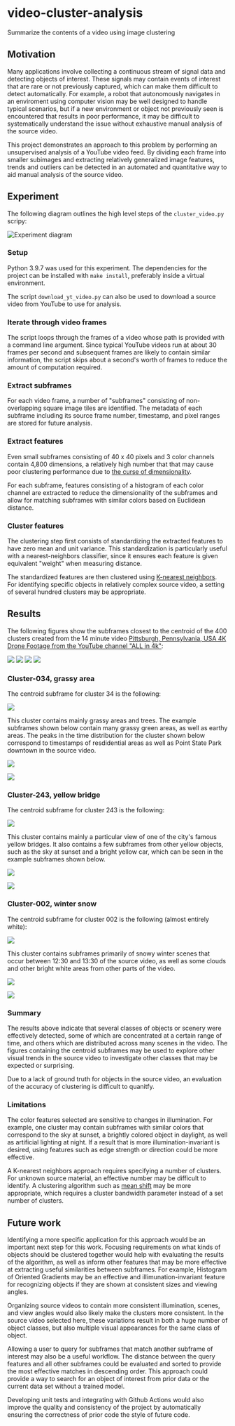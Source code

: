 # video-cluster-analysis
Summarize the contents of a video using image clustering

## Motivation
Many applications involve collecting a continuous stream of signal data and detecting objects of interest. 
These signals may contain events of interest that are rare or not previously captured, which can make them
difficult to detect automatically. For example, a robot that autonomously navigates in an enviroment using
computer vision may be well designed to handle typical scenarios, but if a new environment or object not
previously seen is encountered that results in poor performance, it may be difficult to systematically
understand the issue without exhaustive manual analysis of the source video.

This project demonstrates an approach to this problem by performing an unsupervised analysis of a YouTube
video feed. By dividing each frame into smaller subimages and extracting relatively generalized image
features, trends and outliers can be detected in an automated and quantitative way to aid manual analysis
of the source video.

## Experiment
The following diagram outlines the high level steps of the `cluster_video.py` scripy:

![Experiment diagram](diagram.svg)

### Setup
Python 3.9.7 was used for this experiment. The dependencies for the project can be installed with `make install`,
preferably inside a virtual environment.

The script `download_yt_video.py` can also be used to download a source video from YouTube to use for analysis.

### Iterate through video frames
The script loops through the frames of a video whose path is provided with a command line argument.
Since typical YouTube videos run at about 30 frames per second and subsequent frames are likely to contain
similar information, the script skips about a second's worth of frames to reduce the amount of computation
required.

### Extract subframes
For each video frame, a number of "subframes" consisting of non-overlapping square image tiles are identified.
The metadata of each subframe including its source frame number, timestamp, and pixel ranges are stored for
future analysis.

### Extract features
Even small subframes consisting of 40 x 40 pixels and 3 color channels contain 4,800 dimensions, a relatively
high number that that may cause poor clustering performance due to
[the curse of dimensionality](https://en.wikipedia.org/wiki/Curse_of_dimensionality).

For each subframe, features consisting of a histogram of each color channel are extracted to reduce the
dimensionality of the subframes and allow for matching subframes with similar colors based on Euclidean
distance.

### Cluster features
The clustering step first consists of standardizing the extracted features to have zero mean and unit
variance.  This standardization is particularly useful with a nearest-neighbors classifier, since it ensures
each feature is given equivalent "weight" when measuring distance.

The standardized features are then clustered using
[K-nearest neighbors](https://en.wikipedia.org/wiki/K-nearest_neighbors_algorithm). For identifying specific
objects in relatively complex source video, a setting of several hundred clusters may be appropriate.

## Results
The following figures show the subframes closest to the centroid of the 400 clusters created from the 14 minute video 
[Pittsburgh, Pennsylvania, USA 4K Drone Footage from the YouTube channel "ALL in 4k"](https://www.youtube.com/watch?v=BGsHLFg3nqI):

![](results/2022-01-16_15-05-25/00-clusters.png)
![](results/2022-01-16_15-05-25/01-clusters.png)
![](results/2022-01-16_15-05-25/02-clusters.png)
![](results/2022-01-16_15-05-25/03-clusters.png)

### Cluster-034, grassy area
The centroid subframe for cluster 34 is the following:

![](results/2022-01-16_15-05-25/cluster-034/centroid_subframe.png)

This cluster contains mainly grassy areas and trees. The example subframes shown below contain many grassy
green areas, as well as earthy areas. The peaks in the time distribution for the cluster shown below 
correspond to timestamps of resdidential areas as well as Point State Park downtown in the source video.

![](results/2022-01-16_15-05-25/cluster-034/example-subframes.png)

![](results/2022-01-16_15-05-25/cluster-034/time-distribution.png)

### Cluster-243, yellow bridge
The centroid subframe for cluster 243 is the following:

![](results/2022-01-16_15-05-25/cluster-243/centroid_subframe.png)

This cluster contains mainly a particular view of one of the city's famous yellow bridges. It also contains
a few subframes from other yellow objects, such as the sky at sunset and a bright yellow car, which can
be seen in the example subframes shown below.

![](results/2022-01-16_15-05-25/cluster-243/example-subframes.png)

![](results/2022-01-16_15-05-25/cluster-243/time-distribution.png)

### Cluster-002, winter snow
The centroid subframe for cluster 002 is the following (almost entirely white):

![](results/2022-01-16_15-05-25/cluster-002/centroid_subframe.png)

This cluster contains subframes primarily of snowy winter scenes that occur between 12:30 and 13:30 of the
source video, as well as some clouds and other bright white areas from other parts of the video.

![](results/2022-01-16_15-05-25/cluster-002/example-subframes.png)

![](results/2022-01-16_15-05-25/cluster-002/time-distribution.png)

### Summary
The results above indicate that several classes of objects or scenery were effectively detected, some of
which are concentrated at a certain range of time, and others which are distributed across many scenes
in the video. The figures containing the centroid subframes may be used to explore other visual trends
in the source video to investigate other classes that may be expected or surprising.

Due to a lack of ground truth for objects in the source video, an evaluation of the accuracy of clustering
is difficult to quanitfy.

### Limitations
The color features selected are sensitive to changes in illumination. For example, one cluster may contain
subframes with similar colors that correspond to the sky at sunset, a brightly colored object in daylight,
as well as artificial lighting at night. If a result that is more illumination-invariant is desired,
using features such as edge strength or direction could be more effective.

A K-nearest neighbors approach requires specifying a number of clusters. For unknown source material, an
effective number may be difficult to identify. A clustering algorithm such as
[mean shift](https://en.wikipedia.org/wiki/Mean_shift) may be more appropriate, which requires a 
cluster bandwidth parameter instead of a set number of clusters.

## Future work
Identifying a more specific application for this approach would be an important next step for this work.
Focusing requirements on what kinds of objects should be clustered together would help with evaluating
the results of the algorithm, as well as inform other features that may be more effective at extracting
useful similarities between subframes. For example, Histogram of Oriented Gradients may be an effective
and illimunation-invariant feature for recognizing objects if they are shown at consistent sizes and
viewing angles.

Organizing source videos to contain more consistent illumination, scenes, and view angles would also likely
make the clusters more consistent. In the source video selected here, these variations result in both a huge
number of object classes, but also multiple visual appearances for the same class of object.

Allowing a user to query for subframes that match another subframe of interest may also be a useful workflow.
The distance between the query features and all other subframes could be evaluated and sorted to provide the
most effective matches in descending order. This approach could provide a way to search for an object of
interest from prior data or the current data set without a trained model.

Developing unit tests and integrating with Github Actions would also improve the quality and consistency of
the project by automatically ensuring the correctness of prior code the style of future code.
